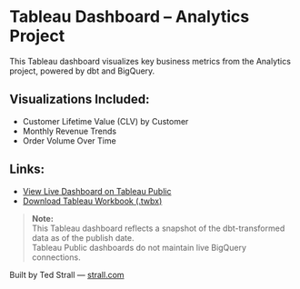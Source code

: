 # Tableau Dashboard – Analytics Project

This Tableau dashboard visualizes key business metrics from the Analytics project, powered by dbt and BigQuery.

## Visualizations Included:
- Customer Lifetime Value (CLV) by Customer
- Monthly Revenue Trends
- Order Volume Over Time

## Links:
- [View Live Dashboard on Tableau Public](https://public.tableau.com/app/profile/ted.strall/viz/dbtAnalyticsDemo/Revenue)
- [Download Tableau Workbook (.twbx)](./analytics_dashboard.twbx)

> **Note:**  
> This Tableau dashboard reflects a snapshot of the dbt-transformed data as of the publish date.  
> Tableau Public dashboards do not maintain live BigQuery connections.

Built by Ted Strall — [strall.com](https://www.strall.com)

